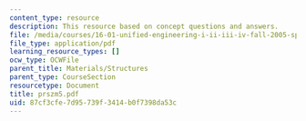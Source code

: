 ```yaml
---
content_type: resource
description: This resource based on concept questions and answers.
file: /media/courses/16-01-unified-engineering-i-ii-iii-iv-fall-2005-spring-2006/87cf3cfe7d95739f3414b0f7398da53c_prszm5.pdf
file_type: application/pdf
learning_resource_types: []
ocw_type: OCWFile
parent_title: Materials/Structures
parent_type: CourseSection
resourcetype: Document
title: prszm5.pdf
uid: 87cf3cfe-7d95-739f-3414-b0f7398da53c
---
```

